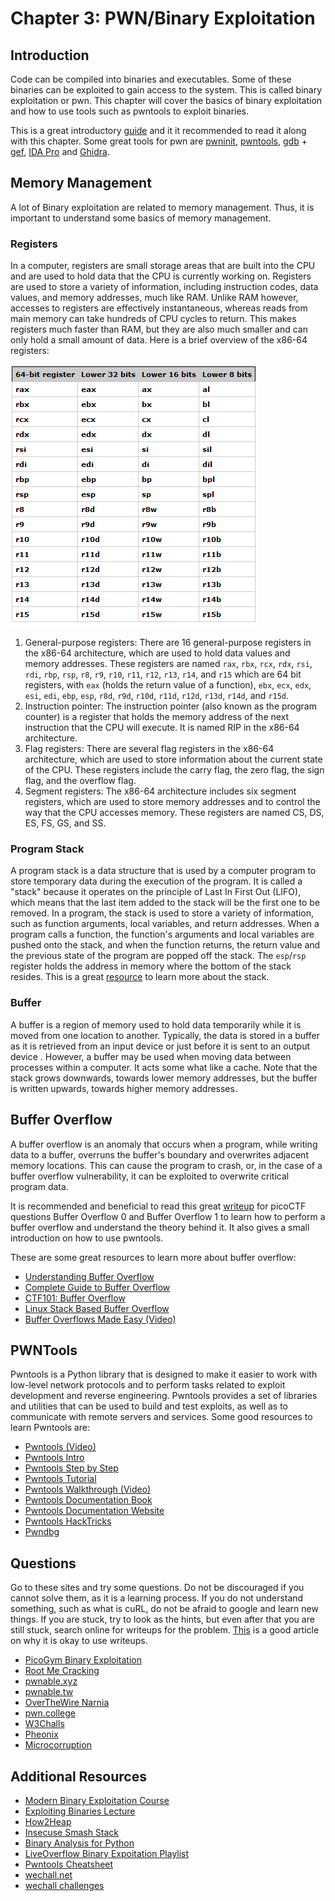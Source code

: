 # **Chapter 3: PWN/Binary Exploitation**

## Introduction

Code can be compiled into binaries and executables. Some of these binaries can be exploited to gain access to the system. This is called binary exploitation or pwn. This chapter will cover the basics of binary exploitation and how to use tools such as pwntools to exploit binaries.

This is a great introductory [guide](https://blog.caprinux.com/lawofpwn/) and it it recommended to read it along with this chapter.
Some great tools for pwn are [pwninit](https://github.com/io12/pwninit), [pwntools](https://github.com/Gallopsled/pwntools), [gdb](https://www.sourceware.org/gdb/) + [gef](https://github.com/hugsy/gef), [IDA Pro](https://hex-rays.com/ida-pro/) and [Ghidra](https://ghidra-sre.org/).

## Memory Management

A lot of Binary exploitation are related to memory management. Thus, it is important to understand some basics of memory management.

### Registers

In a computer, registers are small storage areas that are built into the CPU and are used to hold data that the CPU is currently working on. Registers are used to store a variety of information, including instruction codes, data values, and memory addresses, much like RAM. Unlike RAM however, accesses to registers are effectively instantaneous, whereas reads from main memory can take hundreds of CPU cycles to return. This makes registers much faster than RAM, but they are also much smaller and can only hold a small amount of data. Here is a brief overview of the x86-64 registers:

![Image of General Purpose Registers](./Images/Register.png)

1. General-purpose registers: There are 16 general-purpose registers in the x86-64 architecture, which are used to hold data values and memory addresses. These registers are named `rax`, `rbx`, `rcx`, `rdx`, `rsi`, `rdi`, `rbp`, `rsp`, `r8`, `r9`, `r10`, `r11`, `r12`, `r13`, `r14`, and `r15` which are 64 bit registers, with `eax` (holds the return value of a function), `ebx`, `ecx`, `edx`, `esi`, `edi`, `ebp`, `esp`, `r8d`, `r9d`, `r10d`, `r11d`, `r12d`, `r13d`, `r14d`, and `r15d`.
2. Instruction pointer: The instruction pointer (also known as the program counter) is a register that holds the memory address of the next instruction that the CPU will execute. It is named RIP in the x86-64 architecture.
3. Flag registers: There are several flag registers in the x86-64 architecture, which are used to store information about the current state of the CPU. These registers include the carry flag, the zero flag, the sign flag, and the overflow flag.
4. Segment registers: The x86-64 architecture includes six segment registers, which are used to store memory addresses and to control the way that the CPU accesses memory. These registers are named CS, DS, ES, FS, GS, and SS.

### Program Stack

A program stack is a data structure that is used by a computer program to store temporary data during the execution of the program. It is called a "stack" because it operates on the principle of Last In First Out (LIFO), which means that the last item added to the stack will be the first one to be removed. In a program, the stack is used to store a variety of information, such as function arguments, local variables, and return addresses. When a program calls a function, the function's arguments and local variables are pushed onto the stack, and when the function returns, the return value and the previous state of the program are popped off the stack. The `esp`/`rsp` register holds the address in memory where the bottom of the stack resides. This is a great [resource](https://ctf101.org/binary-exploitation/what-is-the-stack/) to learn more about the stack.

### Buffer

A buffer is a region of memory used to hold data temporarily while it is moved from one location to another. Typically, the data is stored in a buffer as it is retrieved from an input device or just before it is sent to an output device . However, a buffer may be used when moving data between processes within a computer. It acts some what like a cache. Note that the stack grows downwards, towards lower memory addresses, but the buffer is written upwards, towards higher memory addresses.

## Buffer Overflow

A buffer overflow is an anomaly that occurs when a program, while writing data to a buffer, overruns the buffer's boundary and overwrites adjacent memory locations. This can cause the program to crash, or, in the case of a buffer overflow vulnerability, it can be exploited to overwrite critical program data.

It is recommended and beneficial to read this great [writeup](https://enscribe.dev/ctfs/pico22/pwn/buffer-overflow-series/) for picoCTF questions Buffer Overflow 0 and Buffer Overflow 1 to learn how to perform a buffer overflow and understand the theory behind it. It also gives a small introduction on how to use pwntools.

These are some great resources to learn more about buffer overflow:

* [Understanding Buffer Overflow](https://medium.com/techloop/understanding-buffer-overflow-vulnerability-85ac22ec8cd3)
* [Complete Guide to Buffer Overflow](https://steflan-security.com/complete-guide-to-stack-buffer-overflow-oscp/)
* [CTF101: Buffer Overflow](https://ctf101.org/binary-exploitation/buffer-overflow/)
* [Linux Stack Based Buffer Overflow](https://www.exploit-db.com/docs/english/28475-linux-stack-based-buffer-overflows.pdf)
* [Buffer Overflows Made Easy (Video)](https://www.youtube.com/watch?v=ncBblM920jw)

## PWNTools

Pwntools is a Python library that is designed to make it easier to work with low-level network protocols and to perform tasks related to exploit development and reverse engineering. Pwntools provides a set of libraries and utilities that can be used to build and test exploits, as well as to communicate with remote servers and services.
Some good resources to learn Pwntools are:

* [Pwntools (Video)](https://www.youtube.com/watch?v=9wepzpQhhio)
* [Pwntools Intro](https://guyinatuxedo.github.io/02-intro_tooling/pwntools/index.html)
* [Pwntools Step by Step](https://laptrinhx.com/learn-pwntools-step-by-step-3291757783/)
* [Pwntools Tutorial](https://github.com/Gallopsled/pwntools-tutorial)
* [Pwntools Walkthrough (Video)](https://www.youtube.com/watch?v=vwLA4nhvLJg)
* [Pwntools Documentation Book](https://buildmedia.readthedocs.org/media/pdf/pwntools/stable/pwntools.pdf)
* [Pwntools Documentation Website](https://docs.pwntools.com/en/stable/)
* [Pwntools HackTricks](https://book.hacktricks.xyz/reversing-and-exploiting/tools/pwntools)
* [Pwndbg](https://github.com/pwndbg/pwndbg)

## Questions

Go to these sites and try some questions. Do not be discouraged if you cannot solve them, as it is a learning process. If you do not understand something, such as what is cuRL, do not be afraid to google and learn new things. If you are stuck, try to look as the hints, but even after that you are still stuck, search online for writeups for the problem. [This](https://www.hackthebox.com/blog/It-is-Okay-to-Use-Writeups) is a good article on why it is okay to use writeups.

* [PicoGym Binary Exploitation](https://play.picoctf.org/practice?category=6&page=1)
* [Root Me Cracking](https://www.root-me.org/en/Challenges/Cracking/)
* [pwnable.xyz](https://pwnable.xyz/challenges/)
* [pwnable.tw](https://pwnable.tw/)
* [OverTheWire Narnia](https://overthewire.org/wargames/narnia/)
* [pwn.college](https://pwn.college/)
* [W3Challs](https://w3challs.com/challenges/list/pwn)
* [Pheonix](https://exploit-exercises.com/phoenix/)
* [Microcorruption](https://microcorruption.com)

## Additional Resources

* [Modern Binary Exploitation Course](https://github.com/RPISEC/MBE)
* [Exploiting Binaries Lecture](https://trailofbits.github.io/ctf/exploits/binary1.html)
* [How2Heap](https://github.com/shellphish/how2heap)
* [Insecuse Smash Stack](https://insecure.org/stf/smashstack.html)
* [Binary Analysis for Python](https://angr.io/)
* [LiveOverflow Binary Expoitation Playlist](https://www.youtube.com/watch?v=iyAyN3GFM7A&list=PLhixgUqwRTjxglIswKp9mpkfPNfHkzyeN)
* [Pwntools Cheatsheet](https://gist.github.com/anvbis/64907e4f90974c4bdd930baeb705dedf)
* [wechall.net](https://www.wechall.net/active_sites)
* [wechall challenges](https://www.wechall.net/challs/)
